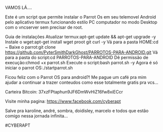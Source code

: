 VAMOS LÁ....

Este é um script que permite instalar o Parrot Os em seu telemovel Android pelo aplicativo termux funcionando estilo PC computador no modo Desktop com o vncserver sem precisar de root.

Guia de instalações
Atualizar termux:apt-get update && apt-get upgrade -y
Instale o wget:apt-get install wget proot git curl -y
Vá para a pasta HOME:cd ~
Baixe o parrot:git clone https://github.com/PyterSmithDarkGhost/PARROTOS-PARA-ANDROID.git
Vá para a pasta do script:cd PARROTOS-PARA-ANDROID
Dê permissão de execução:chmod +x parrot.sh
Execute o script:bash parrot.sh -y
Agora é só iniciar o parrot OS:./startparrot.sh


Ficou feliz com o Parrot OS para android?! Me pague um café pra mim ajudar a continuar a trazer conteudos como esse totalmente gratis pra vcs...

Carteira Bitcoin: 37xzFPtaphun9JF6DmWvHiZ16fw8xiECcr

Visite minha pagina: https://www.facebook.com/cyberapt

Salve pra karoline, andré, sombra, doidisley, marcelo e todos que estão comigo nessa jornada infinita...

#CYBERAPT
